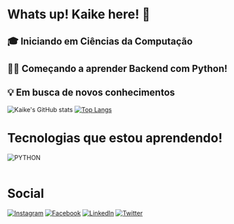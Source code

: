 # Whats up! Kaike here!  🚀 

## 🎓 Iniciando em Ciências da Computação

## 👨‍💻 Começando a aprender Backend com Python!

## 💡 Em busca de novos conhecimentos

![Kaike's GitHub stats](https://github-readme-stats.vercel.app/api?username=Kaike-Oliveira&show_icons=true&theme=dracula)
[![Top Langs](https://github-readme-stats.vercel.app/api/top-langs/?username=Kaike-Oliveira&show_icons=true&theme=dracula)](https://github.com/Kaike-Oliveira/github-readme-stats)

# Tecnologias que estou aprendendo!
<div>
    <img align="center" alt="PYTHON" src="https://img.shields.io/badge/Python-3776AB?style=for-the-badge&logo=python&logoColor=white" />
</div>
<br/>

# Social

[![Instagram](https://img.shields.io/badge/Instagram-E4405F?style=for-the-badge&logo=instagram&logoColor=white
)](https://www.instagram.com/kaikeol_kb/)
[![Facebook](https://img.shields.io/badge/Facebook-1877F2?style=for-the-badge&logo=facebook&logoColor=white
)](https://www.facebook.com/profile.php?id=100053407261853)
[![LinkedIn](https://img.shields.io/badge/LinkedIn-0077B5?style=for-the-badge&logo=linkedin&logoColor=white
)](https://www.linkedin.com/in/kaike-oliveira-08649324a/)
[![Twitter](https://img.shields.io/badge/Twitter-1DA1F2?style=for-the-badge&logo=twitter&logoColor=white
)](https://twitter.com/KaikeOl25471020)
